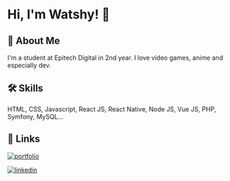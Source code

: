 # Hi, I'm Watshy! 👋

## 🚀 About Me

I'm a student at Epitech Digital in 2nd year.
I love video games, anime and especially dev.

## 🛠 Skills
HTML, CSS, Javascript, React JS, React Native, Node JS, Vue JS, PHP, Symfony, MySQL...

## 🔗 Links
[![portfolio](https://img.shields.io/badge/my_portfolio-000?style=for-the-badge&logo=ko-fi&logoColor=white)](https://watshy.fr/)

[![linkedin](https://img.shields.io/badge/linkedin-0A66C2?style=for-the-badge&logo=linkedin&logoColor=white)](https://www.linkedin.com/in/william-qu%C3%A9va-33b41a234/)

